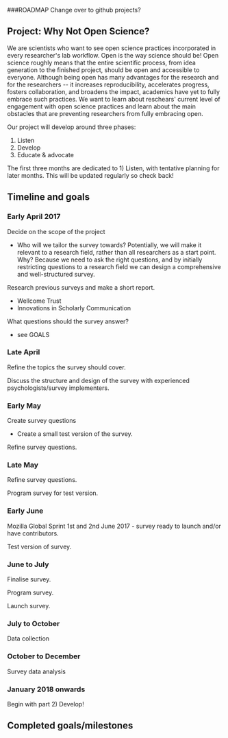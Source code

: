 ###ROADMAP
Change over to github projects?

## Project: Why Not Open Science?
We are scientists who want to see open science practices incorporated in every researcher's lab workflow.
Open is the way science should be! Open science roughly means that the entire scientific process, from idea generation to the finished project, should be open and accessible to everyone. Although being open has many advantages for the research and for the researchers -- it increases reproducibility, accelerates progress, fosters collaboration, and broadens the impact, academics have yet to fully embrace such practices. 
We want to learn about reschears' current level of engagement with open science practices and learn about the main obstacles that are preventing researchers from fully embracing open.

Our project will develop around three phases:
1) Listen
2) Develop
3) Educate & advocate

The first three months are dedicated to 1) Listen, with tentative planning for later months. This will be updated regularly so check back!

## Timeline and goals
### Early April 2017
Decide on the scope of the project
 - Who will we tailor the survey towards? Potentially, we will make it relevant to a research field, rather than all researchers as a start point. Why? Because we need to ask the right questions, and by initially restricting questions to a research field we can design a comprehensive and well-structured survey.

Research previous surveys and make a short report.
 - Wellcome Trust
 - Innovations in Scholarly Communication

What questions should the survey answer?
 - see GOALS

### Late April
Refine the topics the survey should cover.

Discuss the structure and design of the survey with experienced psychologists/survey implementers.


### Early May
Create survey questions
 - Create a small test version of the survey.
 
 Refine survey questions.
 
### Late May
Refine survey questions.

Program survey for test version.

### Early June  
Mozilla Global Sprint 1st and 2nd June 2017 - survey ready to launch and/or have contributors.

Test version of survey.

### June to July
Finalise survey.

Program survey.

Launch survey.

### July to October
Data collection

### October to December
Survey data analysis

### January 2018 onwards
Begin with part 2) Develop!



## Completed goals/milestones

